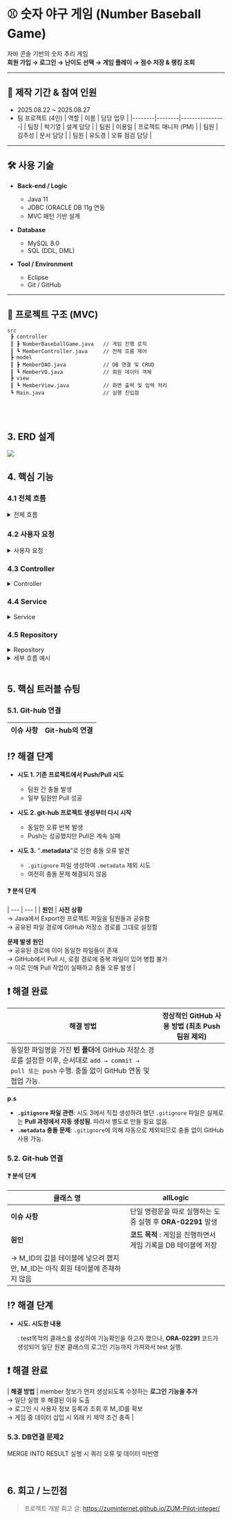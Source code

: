 # ⚾ 숫자 야구 게임 (Number Baseball Game)

자바 콘솔 기반의 숫자 추리 게임  
**회원 가입 → 로그인 → 난이도 선택 → 게임 플레이 → 점수 저장 & 랭킹 조회**

---

## 📅 제작 기간 & 참여 인원
- 2025.08.22 ~ 2025.08.27  
- 팀 프로젝트 (4인)
| 역할   | 이름   | 담당 업무       |
|--------|--------|----------------|
| 팀장   | 박기열 | 설계 담당       |
| 팀원   | 이용일 | 프로젝트 매니저 (PM) |
| 팀원   | 김주성 | 문서 담당       |
| 팀원   | 유도경 | 오류 점검 담당   |

---

## 🛠 사용 기술
- **Back-end / Logic**
  - Java 11
  - JDBC (ORACLE DB 11g 연동
  - MVC 패턴 기반 설계

- **Database**
  - MySQL 8.0
  - SQL (DDL, DML)

- **Tool / Environment**
  - Eclipse
  - Git / GitHub

---

## 📂 프로젝트 구조 (MVC)

```plaintext
src
 ┣ controller
 ┃ ┣ NumberBaseballGame.java   // 게임 진행 로직
 ┃ ┗ MemberController.java     // 전체 흐름 제어
 ┣ model
 ┃ ┣ MemberDAO.java            // DB 연결 및 CRUD
 ┃ ┗ MemberVO.java             // 회원 데이터 객체
 ┣ view
 ┃ ┗ MemberView.java           // 화면 출력 및 입력 처리
 ┗ Main.java                   // 실행 진입점
```

</br>



</br>

## 3. ERD 설계
![](https://blogger.googleusercontent.com/img/a/AVvXsEi7V1oDAnFlLCN4UQFdyZp2wr0e9W5EUfHBL1GwDCupc_tGxHUib8FRiIwdgRWeoaTWpZLIrDAuGTXp5PNaE8rps5vkHbcnQUzBYELUXr5d3jUTls6On12sB19S0_4Jgpj53PTZYd7G8aXI2HtD5WGdy_FkyK11_cXnp-r-gs3Nyj7KjhlfQObC5O6bUujt)




## 4. 핵심 기능

### 4.1 전체 흐름

<details>
  <summary>전체 흐름</summary>
  - 프로그램은 사용자의 요청에 따라 로그인, 메뉴 선택, 게임 실행 등의 흐름으로 진행됩니다.
  - 핵심 기능은 회원 관리와 숫자 야구 게임이며, 각 요청에 따라 컨트롤러가 처리하고 서비스가 로직을 실행하며, 결과를 화면에 표시합니다.
</details>

### 4.2 사용자 요청

<details>
  <summary>사용자 요청</summary>
  - **로그인 요청**:
    - 사용자가 로그인 정보를 입력하고, 서버로 요청을 보냅니다.
    - `MemberController`에서 로그인 요청을 처리합니다.

  - **게임 시작 요청**:
    - 사용자가 게임을 시작하려면, 메뉴에서 게임을 선택합니다.
    - `NumberBaseballGame` 클래스에서 게임 설정 및 실행이 처리됩니다.
</details>

### 4.3 Controller

<details>
  <summary>Controller</summary>
  - **요청 처리**:
    - `MemberController`는 사용자의 요청을 받고, 이를 처리하기 위해 `MemberDAO` 또는 `NumberBaseballGame`으로 요청을 위임합니다.
  
  - **결과 응답**:
    - `MemberController`는 처리된 결과를 화면에 응답으로 반환합니다.
    - 예: 로그인 성공/실패 메시지, 게임 시작 및 결과 정보.
</details>

### 4.4 Service

<details>
  <summary>Service</summary>
  - **회원 로그인 처리**:
    - 사용자가 입력한 로그인 정보가 정확한지 `MemberDAO`에서 데이터베이스를 통해 확인합니다.
    - 로그인 성공 시, 사용자 정보를 화면에 표시합니다.
  
  - **게임 설정**:
    - 사용자가 선택한 게임 난이도에 맞게 `NumberBaseballGame`에서 게임을 설정합니다.
    - 게임의 규칙을 설정하고, 사용자가 추측한 숫자를 정답과 비교하여 결과를 처리합니다.
</details>

### 4.5 Repository

<details>
  <summary>Repository</summary>
  - **데이터 저장**:
    - `MemberDAO`는 사용자가 입력한 정보 및 게임 결과를 데이터베이스에 저장합니다.
    - 저장된 데이터는 `MemberController`를 통해 화면에 표시됩니다.
</details>

<details>
  <summary>세부 흐름 예시</summary>
## Ex) 세부 흐름 예시

### ex1. 로그인 흐름
1. 사용자가 로그인 정보(`id`, `password`)를 입력합니다.
2. `MemberController`에서 로그인 요청을 받습니다.
3. `MemberDAO`가 DB에서 로그인 정보가 맞는지 확인합니다.
4. 로그인 성공/실패에 대한 결과를 화면에 응답합니다.

### ex2. 게임 흐름
1. 사용자가 게임의 난이도를 선택합니다.
2. `NumberBaseballGame`에서 선택된 난이도에 맞는 게임을 설정합니다.
3. 사용자가 숫자를 추측하여 게임을 진행합니다.
4. `NumberBaseballGame`에서 정답을 비교하고, 결과를 화면에 표시합니다.

  - **게임 결과 처리**:
    - 게임 결과(정답 맞추기/틀리기)를 `NumberBaseballGame`에서 확인하고, 결과를 화면에 표시합니다.
    - 게임 종료 후, 다시 메인 메뉴나 게임 재시작을 선택할 수 있는 흐름으로 이어집니다.
</details>
</br>

## 5. 핵심 트러블 슈팅
### 5.1. Git-hub 연결
| **이슈 사항** | Git-hub의 연결 |
| --- | --- |

## ⁉ 해결 단계

- **시도 1. 기존 프로젝트에서 Push/Pull 시도**
    - 팀원 간 충돌 발생
    - 일부 팀원만 Pull 성공
    
- **시도 2. git-hub 프로젝트 생성부터 다시 시작**
    - 동일한 오류 반복 발생
    - Push는 성공했지만 Pull은 계속 실패
    
- **시도 3.** “**.metadata**”로 인한 충돌 오류 발견
    - `.gitignore` 파일 생성하여 `.metadata` 제외 시도
    - 여전히 충돌 문제 해결되지 않음

#### ❓ 분석 단계

| --- | --- |
| **원인** | **사전 상황**  
→ Java에서 Export한 프로젝트 파일을 팀원들과 공유함  
→ 공유된 파일 경로에 GitHub 저장소 경로를 그대로 설정함  

**문제 발생 원인**  
→ 공유된 경로에 이미 동일한 파일들이 존재  
→ GitHub에서 Pull 시, 로컬 경로에 중복 파일이 있어 병합 불가  
→ 이로 인해 Pull 작업이 실패하고 충돌 오류 발생 |

## ❗ 해결 완료

| **해결 방법** | **정상적인 GitHub 사용 방법 (최초 Push 팀원 제외)** |
| --- | --- |
| 동일한 파일명을 가진 **빈 폴더**에 GitHub 저장소 경로를 설정한 이후, 순서대로 `add → commit → pull 또는 push` 수행. 충돌 없이 GitHub 연동 및 협업 가능. |

**p.s**
- **`.gitignore` 파일 관련**: 시도 3에서 직접 생성하려 했던 `.gitignore` 파일은 실제로는 **Pull 과정에서 자동 생성됨**. 따라서 별도로 만들 필요 없음.
- **`.metadata` 충돌 문제**: `.gitignore`에 의해 자동으로 제외되므로 충돌 없이 GitHub 사용 가능.

### 5.2. Git-hub 연결
#### ❓ 분석 단계

| **클래스 명** | allLogic |
| --- | --- |
| **이슈 사항** | 단일 명령문을 따로 실행하는 도중 실행 후 **ORA-02291** 발생 |
| **원인** | **코드 목적** : 게임을 진행하면서 게임 기록을 DB 테이블에 저장  
→ M_ID의 값을 테이블에 넣으려 했지만, M_ID는 아직 회원 테이블에 존재하지 않음 |

## ⁉ 해결 단계

- **시도. 시도한 내용**
    
    : test목적의 클래스를 생성하여 기능확인을 하고자 했으나, **ORA-02291** 코드가 생성되어 일단 원본 클래스의 로그인 기능까지 가져와서 test 실행.

## ❗ 해결 완료

| **해결 방법** | member 정보가 먼저 생성되도록 수정하는 **로그인 기능을 추가**  
→ 일단 실행 후 해결된 이유 도출  
→ 로그인 시 사용자 정보 등록과 조회 후 M_ID를 확보  
→ 게임 중 데이터 삽입 시 외래 키 제약 조건 충족 |

### 5.3. DB연결 문제2
MERGE INTO RESULT 실행 시 쿼리 오류 및 데이터 미반영
    
</br>

## 6. 회고 / 느낀점
>프로젝트 개발 회고 글: https://zuminternet.github.io/ZUM-Pilot-integer/
